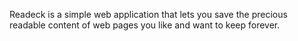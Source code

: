 Readeck is a simple web application that lets you save the precious readable content of web pages you like and want to keep forever.